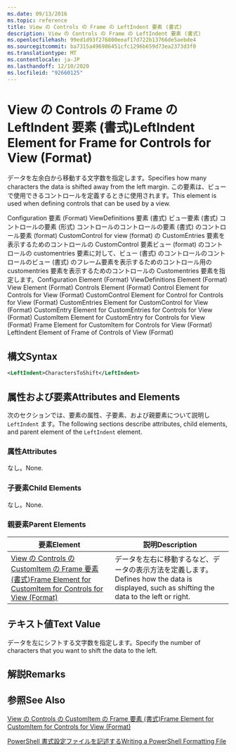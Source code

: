 ```yaml
---
ms.date: 09/13/2016
ms.topic: reference
title: View の Controls の Frame の LeftIndent 要素 (書式)
description: View の Controls の Frame の LeftIndent 要素 (書式)
ms.openlocfilehash: 99ed1d93f276800eeaf17d722b13766de5aebde4
ms.sourcegitcommit: ba7315a496986451cfc1296b659d73ea2373d3f0
ms.translationtype: MT
ms.contentlocale: ja-JP
ms.lasthandoff: 12/10/2020
ms.locfileid: "92660125"
---
```

# <a name="leftindent-element-for-frame-for-controls-for-view-format"></a><span data-ttu-id="0ddb3-103">View の Controls の Frame の LeftIndent 要素 (書式)</span><span class="sxs-lookup"><span data-stu-id="0ddb3-103">LeftIndent Element for Frame for Controls for View (Format)</span></span>

<span data-ttu-id="0ddb3-104">データを左余白から移動する文字数を指定します。</span><span class="sxs-lookup"><span data-stu-id="0ddb3-104">Specifies how many characters the data is shifted away from the left margin.</span></span> <span data-ttu-id="0ddb3-105">この要素は、ビューで使用できるコントロールを定義するときに使用されます。</span><span class="sxs-lookup"><span data-stu-id="0ddb3-105">This element is used when defining controls that can be used by a view.</span></span>

<span data-ttu-id="0ddb3-106">Configuration 要素 (Format) ViewDefinitions 要素 (書式) ビュー要素 (書式) コントロールの要素 (形式) コントロールのコントロールの要素 (書式) のコントロール要素 (format) CustomControl for view (format) の CustomEntries 要素を表示するためのコントロールの CustomControl 要素ビュー (format) のコントロールの customentries 要素に対して、ビュー (書式) のコントロールのコントロールのビュー (書式) のフレーム要素を表示するためのコントロール用の customentries 要素を表示するためのコントロールの Customentries 要素を指定します。</span><span class="sxs-lookup"><span data-stu-id="0ddb3-106">Configuration Element (Format) ViewDefinitions Element (Format) View Element (Format) Controls Element (Format) Control Element for Controls for View (Format) CustomControl Element for Control for Controls for View (Format) CustomEntries Element for CustomControl for View (Format) CustomEntry Element for CustomEntries for Controls for View (Format) CustomItem Element for CustomEntry for Controls for View (Format) Frame Element for CustomItem for Controls for View (Format) LeftIndent Element of Frame of Controls of View (Format)</span></span>

## <a name="syntax"></a><span data-ttu-id="0ddb3-107">構文</span><span class="sxs-lookup"><span data-stu-id="0ddb3-107">Syntax</span></span>

```xml
<LeftIndent>CharactersToShift</LeftIndent>
```

## <a name="attributes-and-elements"></a><span data-ttu-id="0ddb3-108">属性および要素</span><span class="sxs-lookup"><span data-stu-id="0ddb3-108">Attributes and Elements</span></span>

<span data-ttu-id="0ddb3-109">次のセクションでは、要素の属性、子要素、および親要素について説明し `LeftIndent` ます。</span><span class="sxs-lookup"><span data-stu-id="0ddb3-109">The following sections describe attributes, child elements, and parent element of the `LeftIndent` element.</span></span>

### <a name="attributes"></a><span data-ttu-id="0ddb3-110">属性</span><span class="sxs-lookup"><span data-stu-id="0ddb3-110">Attributes</span></span>

<span data-ttu-id="0ddb3-111">なし。</span><span class="sxs-lookup"><span data-stu-id="0ddb3-111">None.</span></span>

### <a name="child-elements"></a><span data-ttu-id="0ddb3-112">子要素</span><span class="sxs-lookup"><span data-stu-id="0ddb3-112">Child Elements</span></span>

<span data-ttu-id="0ddb3-113">なし。</span><span class="sxs-lookup"><span data-stu-id="0ddb3-113">None.</span></span>

### <a name="parent-elements"></a><span data-ttu-id="0ddb3-114">親要素</span><span class="sxs-lookup"><span data-stu-id="0ddb3-114">Parent Elements</span></span>

|<span data-ttu-id="0ddb3-115">要素</span><span class="sxs-lookup"><span data-stu-id="0ddb3-115">Element</span></span>|<span data-ttu-id="0ddb3-116">説明</span><span class="sxs-lookup"><span data-stu-id="0ddb3-116">Description</span></span>|
|-------------|-----------------|
|[<span data-ttu-id="0ddb3-117">View の Controls の CustomItem の Frame 要素 (書式)</span><span class="sxs-lookup"><span data-stu-id="0ddb3-117">Frame Element for CustomItem for Controls for View (Format)</span></span>](./frame-element-for-customitem-for-controls-for-view-format.md)|<span data-ttu-id="0ddb3-118">データを左右に移動するなど、データの表示方法を定義します。</span><span class="sxs-lookup"><span data-stu-id="0ddb3-118">Defines how the data is displayed, such as shifting the data to the left or right.</span></span>|

## <a name="text-value"></a><span data-ttu-id="0ddb3-119">テキスト値</span><span class="sxs-lookup"><span data-stu-id="0ddb3-119">Text Value</span></span>

<span data-ttu-id="0ddb3-120">データを左にシフトする文字数を指定します。</span><span class="sxs-lookup"><span data-stu-id="0ddb3-120">Specify the number of characters that you want to shift the data to the left.</span></span>

## <a name="remarks"></a><span data-ttu-id="0ddb3-121">解説</span><span class="sxs-lookup"><span data-stu-id="0ddb3-121">Remarks</span></span>

## <a name="see-also"></a><span data-ttu-id="0ddb3-122">参照</span><span class="sxs-lookup"><span data-stu-id="0ddb3-122">See Also</span></span>

[<span data-ttu-id="0ddb3-123">View の Controls の CustomItem の Frame 要素 (書式)</span><span class="sxs-lookup"><span data-stu-id="0ddb3-123">Frame Element for CustomItem for Controls for View (Format)</span></span>](./frame-element-for-customitem-for-controls-for-view-format.md)

[<span data-ttu-id="0ddb3-124">PowerShell 書式設定ファイルを記述する</span><span class="sxs-lookup"><span data-stu-id="0ddb3-124">Writing a PowerShell Formatting File</span></span>](./writing-a-powershell-formatting-file.md)
